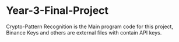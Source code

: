 # Year-3-Final-Project
Crypto-Pattern Recognition is the Main program code for this project, Binance Keys and others are external files with contain API keys.
